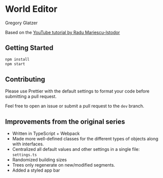 # World Editor

Gregory Glatzer

Based on the [YouTube tutorial by Radu Mariescu-Istodor](https://www.youtube.com/watch?v=5iHejdqYIa8&t=10233s)

## Getting Started

```bash
npm install
npm start
```

## Contributing

Please use Prettier with the default settings to format your code before submitting a pull request.

Feel free to open an issue or submit a pull request to the `dev` branch.

## Improvements from the original series

-   Written in TypeScript + Webpack
-   Made more well-defined classes for the different types of objects along with interfaces.
-   Centralized all default values and other settings in a single file: `settings.ts`
-   Randomized building sizes
-   Trees only regenerate on new/modified segments.
-   Added a styled app bar
